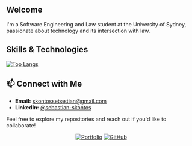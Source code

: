 ## Welcome

I'm a Software Engineering and Law student at the University of Sydney, passionate about technology and its intersection with law.

## Skills & Technologies
[![Top Langs](https://github-readme-stats.vercel.app/api/top-langs/?username=sebskontos&hide=Jupyter%20Notebook&layout=donut&langs_count=6)](https://github.com/anuraghazra/github-readme-stats)

## 📫 Connect with Me
* **Email:** skontossebastian@gmail.com
* **LinkedIn:** [@sebastian-skontos](https://www.linkedin.com/in/sebastian-skontos/)

Feel free to explore my repositories and reach out if you'd like to collaborate!

<p align="center">
	<a href="https://sebskontos.github.io"><img src="https://img.shields.io/badge/-View%20Portfolio-informational?logo=googlechrome&logoColor=white&style=flat" alt="Portfolio"></a>
	<a href="https://www.github.com/sebskontos/"><img src="https://img.shields.io/badge/-GitHub-black?logo=github&style=flat&logoColor=white" alt="GitHub"></a>
</p>
